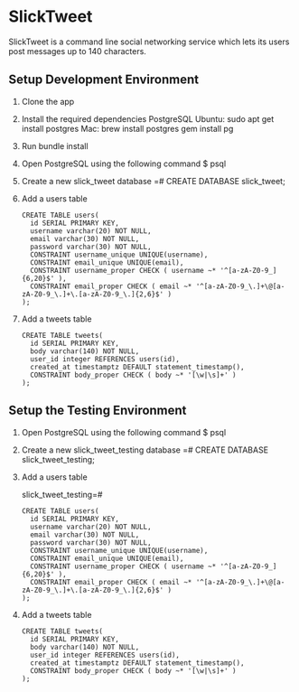 SlickTweet
==========

SlickTweet is a command line social networking service which lets its users
post messages up to 140 characters.

Setup Development Environment
-----------------------------
1. Clone the app 
2. Install the required dependencies 
   PostgreSQL 
      Ubuntu: sudo apt get install postgres 
      Mac:    brew install postgres 
   gem install pg 
2. Run bundle install 
3. Open PostgreSQL using the following command 
   $ psql 
4. Create a new slick_tweet database 
   =# CREATE DATABASE slick_tweet; 
5. Add a users table 

    ```
    CREATE TABLE users( 
      id SERIAL PRIMARY KEY, 
      username varchar(20) NOT NULL, 
      email varchar(30) NOT NULL, 
      password varchar(30) NOT NULL, 
      CONSTRAINT username_unique UNIQUE(username), 
      CONSTRAINT email_unique UNIQUE(email), 
      CONSTRAINT username_proper CHECK ( username ~* '^[a-zA-Z0-9_]{6,20}$' ), 
      CONSTRAINT email_proper CHECK ( email ~* '^[a-zA-Z0-9_\.]+\@[a-zA-Z0-9_\.]+\.[a-zA-Z0-9_\.]{2,6}$' ) 
    ); 
    ```
6. Add a tweets table  

    ```
    CREATE TABLE tweets(
      id SERIAL PRIMARY KEY,
      body varchar(140) NOT NULL,
      user_id integer REFERENCES users(id),
      created_at timestamptz DEFAULT statement_timestamp(),
      CONSTRAINT body_proper CHECK ( body ~* '[\w|\s]+' )
    );
    ```
 
Setup the Testing Environment 
----------------------------- 
1. Open PostgreSQL using the following command 
   $ psql 
2. Create a new slick_tweet_testing database 
   =# CREATE DATABASE slick_tweet_testing; 
3. Add a users table 

   slick_tweet_testing=#  
        
    ```
    CREATE TABLE users( 
      id SERIAL PRIMARY KEY, 
      username varchar(20) NOT NULL, 
      email varchar(30) NOT NULL, 
      password varchar(30) NOT NULL, 
      CONSTRAINT username_unique UNIQUE(username), 
      CONSTRAINT email_unique UNIQUE(email), 
      CONSTRAINT username_proper CHECK ( username ~* '^[a-zA-Z0-9_]{6,20}$' ), 
      CONSTRAINT email_proper CHECK ( email ~* '^[a-zA-Z0-9_\.]+\@[a-zA-Z0-9_\.]+\.[a-zA-Z0-9_\.]{2,6}$' ) 
    ); 
    ```

4. Add a tweets table    
    
    ```
    CREATE TABLE tweets(
      id SERIAL PRIMARY KEY,
      body varchar(140) NOT NULL,
      user_id integer REFERENCES users(id),
      created_at timestamptz DEFAULT statement_timestamp(),
      CONSTRAINT body_proper CHECK ( body ~* '[\w|\s]+' )
    );
    ```